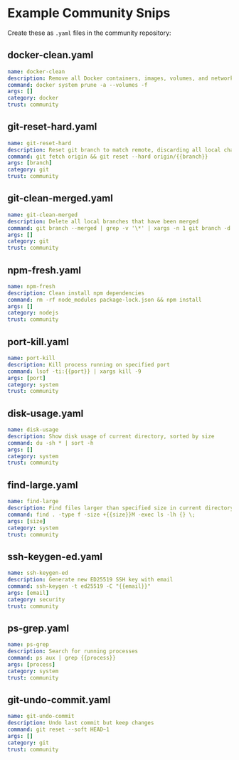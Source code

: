 # Example Community Snips

Create these as `.yaml` files in the community repository:

## docker-clean.yaml
```yaml
name: docker-clean
description: Remove all Docker containers, images, volumes, and networks
command: docker system prune -a --volumes -f
args: []
category: docker
trust: community
```

## git-reset-hard.yaml
```yaml
name: git-reset-hard
description: Reset git branch to match remote, discarding all local changes
command: git fetch origin && git reset --hard origin/{{branch}}
args: [branch]
category: git
trust: community
```

## git-clean-merged.yaml
```yaml
name: git-clean-merged
description: Delete all local branches that have been merged
command: git branch --merged | grep -v '\*' | xargs -n 1 git branch -d
args: []
category: git
trust: community
```

## npm-fresh.yaml
```yaml
name: npm-fresh
description: Clean install npm dependencies
command: rm -rf node_modules package-lock.json && npm install
args: []
category: nodejs
trust: community
```

## port-kill.yaml
```yaml
name: port-kill
description: Kill process running on specified port
command: lsof -ti:{{port}} | xargs kill -9
args: [port]
category: system
trust: community
```

## disk-usage.yaml
```yaml
name: disk-usage
description: Show disk usage of current directory, sorted by size
command: du -sh * | sort -h
args: []
category: system
trust: community
```

## find-large.yaml
```yaml
name: find-large
description: Find files larger than specified size in current directory
command: find . -type f -size +{{size}}M -exec ls -lh {} \;
args: [size]
category: system
trust: community
```

## ssh-keygen-ed.yaml
```yaml
name: ssh-keygen-ed
description: Generate new ED25519 SSH key with email
command: ssh-keygen -t ed25519 -C "{{email}}"
args: [email]
category: security
trust: community
```

## ps-grep.yaml
```yaml
name: ps-grep
description: Search for running processes
command: ps aux | grep {{process}}
args: [process]
category: system
trust: community
```

## git-undo-commit.yaml
```yaml
name: git-undo-commit
description: Undo last commit but keep changes
command: git reset --soft HEAD~1
args: []
category: git
trust: community
```